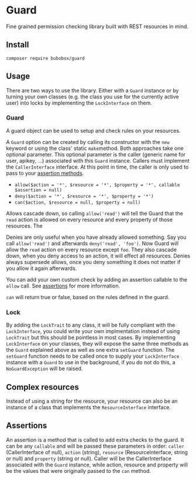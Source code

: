 # Guard

Fine grained permission checking library built with REST resources in mind.

## Install

```
composer require bubobox/guard
```

## Usage

There are two ways to use the library. Either with a `Guard` instance or by turning your own classes (e.g. the class you use for the currently active user) into locks by implementing the `LockInterface` on them.

### Guard

A guard object can be used to setup and check rules on your resources.

A `Guard` option can be created by calling its constructor with the `new` keyword or using the class' static `make`method. Both approaches take one optional parameter. This optional parameter is the caller (generic name for user, apikey, ...) associated with this `Guard` instance. Callers must implement the `CallerInterface` interface. At this point in time, the caller is only used to pass to your [assertion methods](#assertions).

- `allow($action = '*', $resource = '*', $property = '*', callable $assertion = null)`
- `deny($action = '*', $resource = '*', $property = '*')`
- `can($action, $resource = null, $property = null)`

Allows cascade down, so calling `allow('read')` will tell the Guard that the `read` action is allowed on every resource and every property of those resources. The

Denies are only useful when you have already allowed something. Say you call `allow('read')` and afterwards `deny('read', 'foo')`. Now Guard will allow the `read` action on every resource except `foo`. They also cascade down, when you deny access to an action, it will effect all resources. Denies always supersede allows, once you deny something it does not matter if you allow it again afterwards.

You can add your own custom check by adding an assertion callable to the `allow` call. See [assertions](#assertions) for more information.

`can` will return true or false, based on the rules defined in the guard.

### Lock

By adding the `LockTrait` to any class, it will be fully compliant with the `LockInterface`, you could write your own implmentation instead of using `LockTrait` but this should be pointless in most cases. By implementing `LockInterface` on your classes, they will expose the same three methods as the `Guard` explained above as well as one extra `setGuard` function. The `setGuard` function needs to be called once to supply your `LockInterface` instance with a `Guard` to use in the background, if you do not do this, a `NoGuardException` will be raised.

## Complex resources

Instead of using a string for the resource, your resource can also be an instance of a class that implements the `ResourceInterface` interface.

## Assertions

An assertion is a method that is called to add extra checks to the guard. It can be any `callable` and will be passed these parameters in order: `caller` (CallerInterface of null), `action` (string), `resource` (ResourceInterface, string or null) and `property` (string or null). Caller will be the CallerInterface associated with the `Guard` instance, while action, resource and property will be the values that were originally passed to the `can` method.
